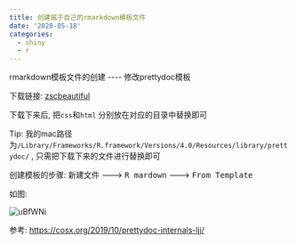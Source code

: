 ```yaml
---
title: 创建属于自己的rmarkdown模板文件
date: '2020-05-18'
categories:
  - shiny
  - r
---
```




rmarkdown模板文件的创建 ---- 修改prettydoc模板

下载链接: [zscbeautiful](prettydocxiugai.zip)


下载下来后, 把`css`和`html` 分别放在对应的目录中替换即可

Tip: 我的mac路径为`/Library/Frameworks/R.framework/Versions/4.0/Resources/library/prettydoc/` , 只需把下载下来的文件进行替换即可


创建模板的步骤:
<kbd> 新建文件</kbd>  ---> <kbd>R mardown</kbd> ---> <kbd>From Template</kbd>

如图:

![uBfWNi](https://cdn.jsdelivr.net/gh/zscmmm/imgs2208save@master/img/uBfWNi.png)


参考: https://cosx.org/2019/10/prettydoc-internals-ljj/
